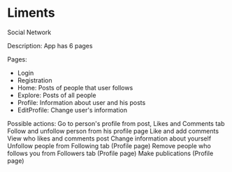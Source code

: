 # Liments
Social Network

Description:
App has 6 pages

Pages:
- Login 
- Registration
- Home: Posts of people that user follows
- Explore: Posts of all people
- Profile: Information about user and his posts
- EditProfile: Change user's information

Possible actions:
Go to person's profile from post, Likes and Comments tab
Follow and unfollow person from his profile page
Like and add comments
View who likes and comments post
Change information about yourself
Unfollow people from Following tab (Profile page)
Remove people who follows you from Followers tab (Profile page)
Make publications (Profile page)

